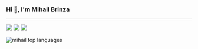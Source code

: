 ### Hi 👋, I'm Mihail Brinza
------

[![](https://img.shields.io/badge/@mihail--brinza-%23181717?style=flat-square&logo=github)](https://github.com/mihail-brinza)
[![](https://img.shields.io/badge/Mihail%20Brinza-blue?style=flat-square&logo=Linkedin&logoColor=white&link=https://www.linkedin.com/in/mihail-brinza/)](https://www.linkedin.com/in/mihail-brinza/)
[![](https://img.shields.io/badge/Mihail-%23181717?style=flat-square&logo=stackoverflow)](https://stackoverflow.com/users/10777618/mihail)







![mihail top languages](https://hits.seeyoufarm.com/api/count/incr/badge.svg?url=https%3A%2F%2Fgithub.com%2Fmihail-brinza1212%2Fhit-counter)
<!--
**mihail-brinza/mihail-brinza** is a ✨ _special_ ✨ repository because its `README.md` (this file) appears on your GitHub profile.

Here are some ideas to get you started:

- 🔭 I’m currently working on ...
- 🌱 I’m currently learning ...
- 👯 I’m looking to collaborate on ...
- 🤔 I’m looking for help with ...
- 💬 Ask me about ...
- 📫 How to reach me: ...
- 😄 Pronouns: ...
- ⚡ Fun fact: ...
-->

